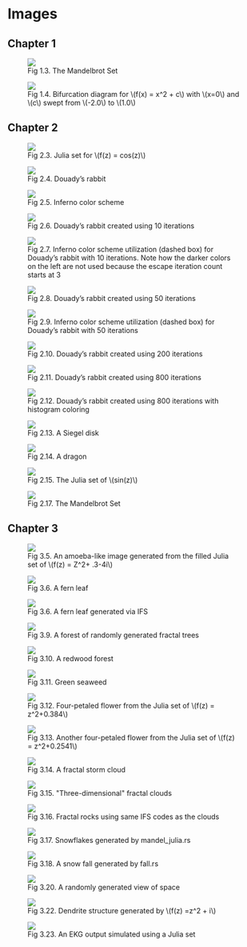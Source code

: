 # Images

## Chapter 1

<figure id="mandelbrot-histogram">
    <a href="{{ "/assets/images/mandelbrot-histogram.png" | relative_url }}">
    <img src="{{ "/assets/images/mandelbrot-histogram.png" | relative_url }}">
    </a>
    <figcaption>Fig 1.3. The Mandelbrot Set</figcaption>
</figure>

<figure id="bifurcation">
    <a href="{{ "/assets/images/bifurcation.png" | relative_url }}">
    <img src="{{ "/assets/images/bifurcation.png" | relative_url }}">
    </a>
    <figcaption>Fig 1.4. Bifurcation diagram for \(f(x) = x^2 + c\) with
\(x=0\) and \(c\) swept from \(-2.0\) to \(1.0\)</figcaption>
</figure>

## Chapter 2

<figure id="julia-cosh">
    <a href="{{ "/assets/images/julia-cosh.png" | relative_url }}">
    <img src="{{ "/assets/images/julia-cosh.png" | relative_url }}">
    </a>
    <figcaption>Fig 2.3. Julia set for \(f(z) = cos(z)\)</figcaption>
</figure>

<figure id="julia-rabbit">
    <a href="{{ "/assets/images/julia-rabbit.png" | relative_url }}">
    <img src="{{ "/assets/images/julia-rabbit.png" | relative_url }}">
    </a>
    <figcaption>Fig 2.4. Douady’s rabbit</figcaption>
</figure>

<figure id="inferno">
    <a href="{{ "/assets/images/inferno.png" | relative_url }}">
    <img src="{{ "/assets/images/inferno.png" | relative_url }}">
    </a>
    <figcaption>Fig 2.5. Inferno color scheme</figcaption>
</figure>

<figure id="duoady-10">
    <a href="{{ "/assets/images/rabbit-10-iterations.png" | relative_url }}">
    <img src="{{ "/assets/images/rabbit-10-iterations.png" | relative_url }}">
    </a>
    <figcaption>Fig 2.6. Douady’s rabbit created using 10 iterations</figcaption>
</figure>

<figure id="inferno-duoady-10">
    <a href="{{ "/assets/images/inferno-subdivide-10.png" | relative_url }}">
    <img src="{{ "/assets/images/inferno-subdivide-10.png" | relative_url }}">
    </a>
    <figcaption>Fig 2.7. Inferno color scheme utilization (dashed box) for Douady’s rabbit with 10 iterations. 
    Note how the darker colors on the left are not used because the escape iteration count starts at 3</figcaption>
</figure>

<figure id="duoady-50">
    <a href="{{ "/assets/images/rabbit-50-iterations.png" | relative_url }}">
    <img src="{{ "/assets/images/rabbit-50-iterations.png" | relative_url }}">
    </a>
    <figcaption>Fig 2.8. Douady’s rabbit created using 50 iterations</figcaption>
</figure>

<figure id="inferno-duoady-50">
    <a href="{{ "/assets/images/inferno-subdivide-50.png" | relative_url }}">
    <img src="{{ "/assets/images/inferno-subdivide-50.png" | relative_url }}">
    </a>
    <figcaption>Fig 2.9. Inferno color scheme utilization (dashed box) for Douady’s rabbit with 50 iterations</figcaption>
</figure>

<figure id="duoady-200">
    <a href="{{ "/assets/images/rabbit-200-iterations.png" | relative_url }}">
    <img src="{{ "/assets/images/rabbit-200-iterations.png" | relative_url }}">
    </a>
    <figcaption>Fig 2.10. Douady’s rabbit created using 200 iterations</figcaption>
</figure>

<figure id="duoady-800">
    <a href="{{ "/assets/images/rabbit-800-iterations.png" | relative_url }}">
    <img src="{{ "/assets/images/rabbit-800-iterations.png" | relative_url }}">
    </a>
    <figcaption>Fig 2.11. Douady’s rabbit created using 800 iterations</figcaption>
</figure>

<figure id="duoady-histogram-800">
    <a href="{{ "/assets/images/rabbit-histogram-800.png" | relative_url }}">
    <img src="{{ "/assets/images/rabbit-histogram-800.png" | relative_url }}">
    </a>
    <figcaption>Fig 2.12. Douady’s rabbit created using 800 iterations with histogram coloring</figcaption>
</figure>

<figure id="julia-siegel">
    <a href="{{ "/assets/images/julia-siegel.png" | relative_url }}">
    <img src="{{ "/assets/images/julia-siegel.png" | relative_url }}">
    </a>
    <figcaption>Fig 2.13. A Siegel disk</figcaption>
</figure>

<figure id="julia-dragon">
    <a href="{{ "/assets/images/julia-dragon.png" | relative_url }}">
    <img src="{{ "/assets/images/julia-dragon.png" | relative_url }}">
    </a>
    <figcaption>Fig 2.14. A dragon</figcaption>
</figure>

<figure id="julia-sin">
    <a href="{{ "/assets/images/julia-sin.png" | relative_url }}">
    <img src="{{ "/assets/images/julia-sin.png" | relative_url }}">
    </a>
    <figcaption>Fig 2.15. The Julia set of \(sin(z)\)</figcaption>
</figure>

<figure id="mandelbrot">
    <a href="{{ "/assets/images/mandelbrot-1.png" | relative_url }}">
    <img src="{{ "/assets/images/mandelbrot-1.png" | relative_url }}">
    </a>
    <figcaption>Fig 2.17. The Mandelbrot Set</figcaption>
</figure>

## Chapter 3

<figure id="julia-amoeba">
    <a href="{{ "/assets/images/julia-amoeba.png" | relative_url }}">
    <img src="{{ "/assets/images/julia-amoeba.png" | relative_url }}">
    </a>
    <figcaption>Fig 3.5. An amoeba-like image generated from the filled
Julia set of \(f(z) = Z^2+ .3-4i\)</figcaption>
</figure>

<figure id="fern">
    <a href="{{ "/assets/images/fern.jpg" | relative_url }}">
    <img src="{{ "/assets/images/fern.jpg" | relative_url }}">
    </a>
    <figcaption>Fig 3.6. A fern leaf</figcaption>
</figure>

<figure id="fern-ifs">
    <a href="{{ "/assets/images/fern-ifs.png" | relative_url }}">
    <img src="{{ "/assets/images/fern-ifs.png" | relative_url }}">
    </a>
    <figcaption>Fig 3.6. A fern leaf generated via IFS</figcaption>
</figure>

<figure id="forest">
    <a href="{{ "/assets/images/forest.png" | relative_url }}">
    <img src="{{ "/assets/images/forest.png" | relative_url }}">
    </a>
    <figcaption>Fig 3.9. A forest of randomly generated fractal trees</figcaption>
</figure>

<figure id="redwood">
    <a href="{{ "/assets/images/redwood.png" | relative_url }}">
    <img src="{{ "/assets/images/redwood.png" | relative_url }}">
    </a>
    <figcaption>Fig 3.10. A redwood forest</figcaption>
</figure>

<figure id="seaweed">
    <a href="{{ "/assets/images/seaweed.png" | relative_url }}">
    <img src="{{ "/assets/images/seaweed.png" | relative_url }}">
    </a>
    <figcaption>Fig 3.11. Green seaweed</figcaption>
</figure>

<figure id="julia-flower1">
    <a href="{{ "/assets/images/julia-flower1.png" | relative_url }}">
    <img src="{{ "/assets/images/julia-flower1.png" | relative_url }}">
    </a>
    <figcaption>Fig 3.12. Four-petaled flower from the Julia set of \(f(z) = z^2+0.384\)</figcaption>
</figure>

<figure id="julia-flower2">
    <a href="{{ "/assets/images/julia-flower2.png" | relative_url }}">
    <img src="{{ "/assets/images/julia-flower2.png" | relative_url }}">
    </a>
    <figcaption>Fig 3.13. Another four-petaled flower from the Julia set of \(f(z) = z^2+0.2541\)</figcaption>
</figure>

<figure id="cloud1">
    <a href="{{ "/assets/images/cloud1.png" | relative_url }}">
    <img src="{{ "/assets/images/cloud1.png" | relative_url }}">
    </a>
    <figcaption>Fig 3.14. A fractal storm cloud</figcaption>
</figure>

<figure id="cloud">
    <a href="{{ "/assets/images/clouds.png" | relative_url }}">
    <img src="{{ "/assets/images/clouds.png" | relative_url }}">
    </a>
    <figcaption>Fig 3.15. "Three-dimensional" fractal clouds</figcaption>
</figure>

<figure id="rocks">
    <a href="{{ "/assets/images/rocks.png" | relative_url }}">
    <img src="{{ "/assets/images/rocks.png" | relative_url }}">
    </a>
    <figcaption>Fig 3.16. Fractal rocks using same IFS codes as the clouds</figcaption>
</figure>

<figure id="julia-snowflakes">
    <a href="{{ "/assets/images/julia-snowflakes.png" | relative_url }}">
    <img src="{{ "/assets/images/julia-snowflakes.png" | relative_url }}">
    </a>
    <figcaption>Fig 3.17. Snowflakes generated by mandel_julia.rs</figcaption>
</figure>

<figure id="fall">
    <a href="{{ "/assets/images/fall.png" | relative_url }}">
    <img src="{{ "/assets/images/fall.png" | relative_url }}">
    </a>
    <figcaption>Fig 3.18. A snow fall generated by fall.rs</figcaption>
</figure>

<figure id="galaxy">
    <a href="{{ "/assets/images/galaxy1.png" | relative_url }}">
    <img src="{{ "/assets/images/galaxy1.png" | relative_url }}">
    </a>
    <figcaption>Fig 3.20. A randomly generated view of space</figcaption>
</figure>

<figure id="julia-dendrite">
    <a href="{{ "/assets/images/julia-dendrite.png" | relative_url }}">
    <img src="{{ "/assets/images/julia-dendrite.png" | relative_url }}">
    </a>
    <figcaption>Fig 3.22. Dendrite structure generated by \(f(z) =z^2 + i\)</figcaption>
</figure>

<figure id="julia-ekg">
    <a href="{{ "/assets/images/ekg.png" | relative_url }}">
    <img src="{{ "/assets/images/ekg.png" | relative_url }}">
    </a>
    <figcaption>Fig 3.23. An EKG output simulated using a Julia set</figcaption>
</figure>